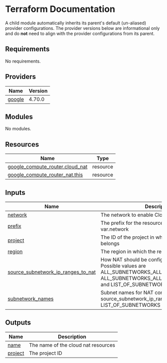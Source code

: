 # Terraform Documentation

A child module automatically inherits its parent's default (un-aliased) provider configurations. The provider versions below are informational only and do **not** need to align with the provider configurations from its parent.

<!-- BEGINNING OF PRE-COMMIT-TERRAFORM DOCS HOOK -->
## Requirements

No requirements.

## Providers

| Name | Version |
|------|---------|
| <a name="provider_google"></a> [google](#provider\_google) | 4.70.0 |

## Modules

No modules.

## Resources

| Name | Type |
|------|------|
| [google_compute_router.cloud_nat](https://registry.terraform.io/providers/hashicorp/google/latest/docs/resources/compute_router) | resource |
| [google_compute_router_nat.this](https://registry.terraform.io/providers/hashicorp/google/latest/docs/resources/compute_router_nat) | resource |

## Inputs

| Name | Description | Type | Default | Required |
|------|-------------|------|---------|:--------:|
| <a name="input_network"></a> [network](#input\_network) | The network to enable Cloud NAT on | `string` | n/a | yes |
| <a name="input_prefix"></a> [prefix](#input\_prefix) | The prefix for the resource name.  Defaults to var.network | `string` | `""` | no |
| <a name="input_project"></a> [project](#input\_project) | The ID of the project in which the resource belongs | `string` | n/a | yes |
| <a name="input_region"></a> [region](#input\_region) | The region in which the resource belongs | `string` | n/a | yes |
| <a name="input_source_subnetwork_ip_ranges_to_nat"></a> [source\_subnetwork\_ip\_ranges\_to\_nat](#input\_source\_subnetwork\_ip\_ranges\_to\_nat) | How NAT should be configured per Subnetwork.  Possible values are ALL\_SUBNETWORKS\_ALL\_IP\_RANGES, ALL\_SUBNETWORKS\_ALL\_PRIMARY\_IP\_RANGES, and LIST\_OF\_SUBNETWORKS | `string` | `"ALL_SUBNETWORKS_ALL_IP_RANGES"` | no |
| <a name="input_subnetwork_names"></a> [subnetwork\_names](#input\_subnetwork\_names) | Subnet names for NAT configuration.  Only used if source\_subnetwork\_ip\_ranges\_to\_nat is set to LIST\_OF\_SUBNETWORKS | `list(string)` | `[]` | no |

## Outputs

| Name | Description |
|------|-------------|
| <a name="output_name"></a> [name](#output\_name) | The name of the cloud nat resources |
| <a name="output_project"></a> [project](#output\_project) | The project ID |
<!-- END OF PRE-COMMIT-TERRAFORM DOCS HOOK -->
